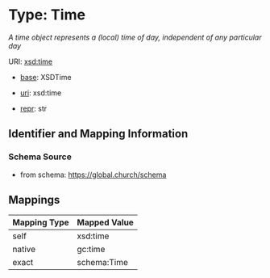 # Type: Time 




_A time object represents a (local) time of day, independent of any particular day_



URI: [xsd:time](http://www.w3.org/2001/XMLSchema#time)

* [base](https://w3id.org/linkml/base): XSDTime

* [uri](https://w3id.org/linkml/uri): xsd:time

* [repr](https://w3id.org/linkml/repr): str







## Identifier and Mapping Information






### Schema Source


* from schema: https://global.church/schema




## Mappings

| Mapping Type | Mapped Value |
| ---  | ---  |
| self | xsd:time |
| native | gc:time |
| exact | schema:Time |


